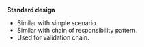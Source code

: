 **Standard design**
+ Similar with simple scenario.
+ Similar with chain of responsibility pattern.
+ Used for validation chain.
